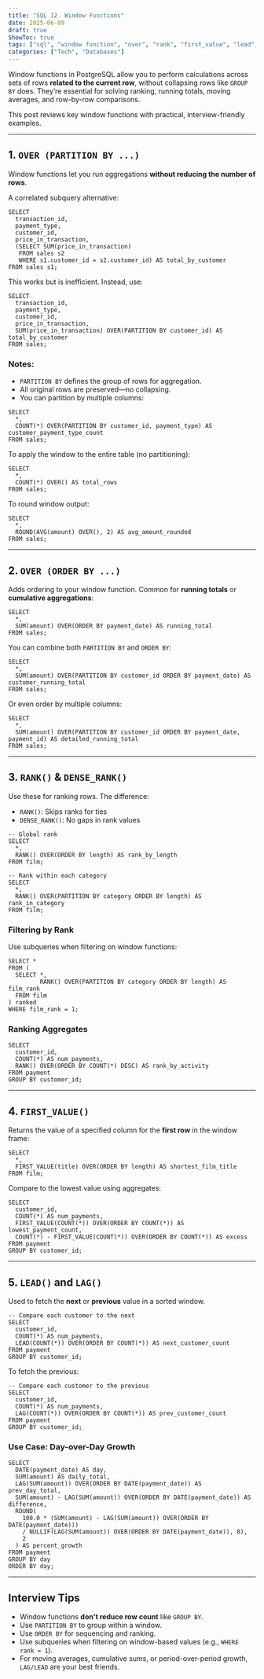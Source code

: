 ```yaml
---
title: "SQL 12. Window Functions"
date: 2025-06-09
draft: true
ShowToc: true
tags: ["sql", "window function", "over", "rank", "first_value", "lead", "lag", "interview prep"]
categories: ["Tech", "Databases"]
---
```


Window functions in PostgreSQL allow you to perform calculations across sets of rows **related to the current row**, without collapsing rows like `GROUP BY` does. They’re essential for solving ranking, running totals, moving averages, and row-by-row comparisons.

This post reviews key window functions with practical, interview-friendly examples.

---

## 1. `OVER (PARTITION BY ...)`

Window functions let you run aggregations **without reducing the number of rows**.

A correlated subquery alternative:

```postgresql
SELECT
  transaction_id,
  payment_type,
  customer_id,
  price_in_transaction,
  (SELECT SUM(price_in_transaction)
   FROM sales s2
   WHERE s1.customer_id = s2.customer_id) AS total_by_customer
FROM sales s1;
```

This works but is inefficient. Instead, use:

```postgresql
SELECT
  transaction_id,
  payment_type,
  customer_id,
  price_in_transaction,
  SUM(price_in_transaction) OVER(PARTITION BY customer_id) AS total_by_customer
FROM sales;
```

### Notes:

* `PARTITION BY` defines the group of rows for aggregation.
* All original rows are preserved—no collapsing.
* You can partition by multiple columns:

```postgresql
SELECT
  *,
  COUNT(*) OVER(PARTITION BY customer_id, payment_type) AS customer_payment_type_count
FROM sales;
```

To apply the window to the entire table (no partitioning):

```postgresql
SELECT
  *,
  COUNT(*) OVER() AS total_rows
FROM sales;
```

To round window output:

```postgresql
SELECT
  *,
  ROUND(AVG(amount) OVER(), 2) AS avg_amount_rounded
FROM sales;
```

---

## 2. `OVER (ORDER BY ...)`

Adds ordering to your window function. Common for **running totals** or **cumulative aggregations**:

```postgresql
SELECT
  *,
  SUM(amount) OVER(ORDER BY payment_date) AS running_total
FROM sales;
```

You can combine both `PARTITION BY` and `ORDER BY`:

```postgresql
SELECT
  *,
  SUM(amount) OVER(PARTITION BY customer_id ORDER BY payment_date) AS customer_running_total
FROM sales;
```

Or even order by multiple columns:

```postgresql
SELECT
  *,
  SUM(amount) OVER(PARTITION BY customer_id ORDER BY payment_date, payment_id) AS detailed_running_total
FROM sales;
```

---

## 3. `RANK()` & `DENSE_RANK()`

Use these for ranking rows. The difference:

* `RANK()`: Skips ranks for ties
* `DENSE_RANK()`: No gaps in rank values

```postgresql
-- Global rank
SELECT
  *,
  RANK() OVER(ORDER BY length) AS rank_by_length
FROM film;

-- Rank within each category
SELECT
  *,
  RANK() OVER(PARTITION BY category ORDER BY length) AS rank_in_category
FROM film;
```

### Filtering by Rank

Use subqueries when filtering on window functions:

```postgresql
SELECT *
FROM (
  SELECT *,
         RANK() OVER(PARTITION BY category ORDER BY length) AS film_rank
  FROM film
) ranked
WHERE film_rank = 1;
```

### Ranking Aggregates

```postgresql
SELECT
  customer_id,
  COUNT(*) AS num_payments,
  RANK() OVER(ORDER BY COUNT(*) DESC) AS rank_by_activity
FROM payment
GROUP BY customer_id;
```

---

## 4. `FIRST_VALUE()`

Returns the value of a specified column for the **first row** in the window frame:

```postgresql
SELECT
  *,
  FIRST_VALUE(title) OVER(ORDER BY length) AS shortest_film_title
FROM film;
```

Compare to the lowest value using aggregates:

```postgresql
SELECT
  customer_id,
  COUNT(*) AS num_payments,
  FIRST_VALUE(COUNT(*)) OVER(ORDER BY COUNT(*)) AS lowest_payment_count,
  COUNT(*) - FIRST_VALUE(COUNT(*)) OVER(ORDER BY COUNT(*)) AS excess
FROM payment
GROUP BY customer_id;
```

---

## 5. `LEAD()` and `LAG()`

Used to fetch the **next** or **previous** value in a sorted window.

```postgresql
-- Compare each customer to the next
SELECT
  customer_id,
  COUNT(*) AS num_payments,
  LEAD(COUNT(*)) OVER(ORDER BY COUNT(*)) AS next_customer_count
FROM payment
GROUP BY customer_id;
```

To fetch the previous:

```postgresql
-- Compare each customer to the previous
SELECT
  customer_id,
  COUNT(*) AS num_payments,
  LAG(COUNT(*)) OVER(ORDER BY COUNT(*)) AS prev_customer_count
FROM payment
GROUP BY customer_id;
```

### Use Case: Day-over-Day Growth

```postgresql
SELECT
  DATE(payment_date) AS day,
  SUM(amount) AS daily_total,
  LAG(SUM(amount)) OVER(ORDER BY DATE(payment_date)) AS prev_day_total,
  SUM(amount) - LAG(SUM(amount)) OVER(ORDER BY DATE(payment_date)) AS difference,
  ROUND(
    100.0 * (SUM(amount) - LAG(SUM(amount)) OVER(ORDER BY DATE(payment_date)))
    / NULLIF(LAG(SUM(amount)) OVER(ORDER BY DATE(payment_date)), 0),
    2
  ) AS percent_growth
FROM payment
GROUP BY day
ORDER BY day;
```

---

## Interview Tips

* Window functions **don't reduce row count** like `GROUP BY`.
* Use `PARTITION BY` to group within a window.
* Use `ORDER BY` for sequencing and ranking.
* Use subqueries when filtering on window-based values (e.g., `WHERE rank = 1`).
* For moving averages, cumulative sums, or period-over-period growth, `LAG/LEAD` are your best friends.